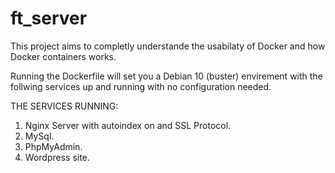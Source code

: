 # ft_server

This project aims to completly understande the usabilaty of Docker and how Docker containers works.

Running the Dockerfile will set you a Debian 10 (buster) envirement with the follwing services up and running with no configuration needed.

THE SERVICES RUNNING:
1. Nginx Server with autoindex on and SSL Protocol.
2. MySql.
3. PhpMyAdmin.
4. Wordpress site.

